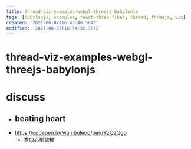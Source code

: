 ```yaml
---
title: thread-viz-examples-webgl-threejs-babylonjs
tags: [babylonjs, examples, react-three-fiber, thread, threejs, viz]
created: '2021-08-07T16:43:46.584Z'
modified: '2021-08-07T16:44:32.377Z'
---
```


# thread-viz-examples-webgl-threejs-babylonjs

# discuss

- ## beating heart
- https://codepen.io/Mamboleoo/pen/YzQzQgo
  - 类似心型软糖

